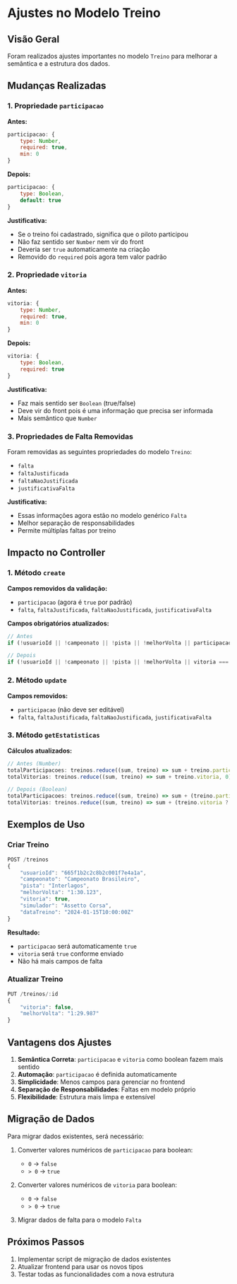 # Ajustes no Modelo Treino

## Visão Geral

Foram realizados ajustes importantes no modelo `Treino` para melhorar a semântica e a estrutura dos dados.

## Mudanças Realizadas

### 1. Propriedade `participacao`

**Antes:**
```javascript
participacao: { 
    type: Number, 
    required: true,
    min: 0 
}
```

**Depois:**
```javascript
participacao: { 
    type: Boolean, 
    default: true 
}
```

**Justificativa:**
- Se o treino foi cadastrado, significa que o piloto participou
- Não faz sentido ser `Number` nem vir do front
- Deveria ser `true` automaticamente na criação
- Removido do `required` pois agora tem valor padrão

### 2. Propriedade `vitoria`

**Antes:**
```javascript
vitoria: { 
    type: Number, 
    required: true,
    min: 0 
}
```

**Depois:**
```javascript
vitoria: { 
    type: Boolean, 
    required: true 
}
```

**Justificativa:**
- Faz mais sentido ser `Boolean` (true/false)
- Deve vir do front pois é uma informação que precisa ser informada
- Mais semântico que `Number`

### 3. Propriedades de Falta Removidas

Foram removidas as seguintes propriedades do modelo `Treino`:
- `falta`
- `faltaJustificada`
- `faltaNaoJustificada`
- `justificativaFalta`

**Justificativa:**
- Essas informações agora estão no modelo genérico `Falta`
- Melhor separação de responsabilidades
- Permite múltiplas faltas por treino

## Impacto no Controller

### 1. Método `create`

**Campos removidos da validação:**
- `participacao` (agora é `true` por padrão)
- `falta`, `faltaJustificada`, `faltaNaoJustificada`, `justificativaFalta`

**Campos obrigatórios atualizados:**
```javascript
// Antes
if (!usuarioId || !campeonato || !pista || !melhorVolta || participacao === undefined || vitoria === undefined || !simulador || !dataTreino)

// Depois
if (!usuarioId || !campeonato || !pista || !melhorVolta || vitoria === undefined || !simulador || !dataTreino)
```

### 2. Método `update`

**Campos removidos:**
- `participacao` (não deve ser editável)
- `falta`, `faltaJustificada`, `faltaNaoJustificada`, `justificativaFalta`

### 3. Método `getEstatisticas`

**Cálculos atualizados:**
```javascript
// Antes (Number)
totalParticipacoes: treinos.reduce((sum, treino) => sum + treino.participacao, 0),
totalVitorias: treinos.reduce((sum, treino) => sum + treino.vitoria, 0),

// Depois (Boolean)
totalParticipacoes: treinos.reduce((sum, treino) => sum + (treino.participacao ? 1 : 0), 0),
totalVitorias: treinos.reduce((sum, treino) => sum + (treino.vitoria ? 1 : 0), 0),
```

## Exemplos de Uso

### Criar Treino

```javascript
POST /treinos
{
    "usuarioId": "665f1b2c2c8b2c001f7e4a1a",
    "campeonato": "Campeonato Brasileiro",
    "pista": "Interlagos",
    "melhorVolta": "1:30.123",
    "vitoria": true,
    "simulador": "Assetto Corsa",
    "dataTreino": "2024-01-15T10:00:00Z"
}
```

**Resultado:**
- `participacao` será automaticamente `true`
- `vitoria` será `true` conforme enviado
- Não há mais campos de falta

### Atualizar Treino

```javascript
PUT /treinos/:id
{
    "vitoria": false,
    "melhorVolta": "1:29.987"
}
```

## Vantagens dos Ajustes

1. **Semântica Correta**: `participacao` e `vitoria` como boolean fazem mais sentido
2. **Automação**: `participacao` é definida automaticamente
3. **Simplicidade**: Menos campos para gerenciar no frontend
4. **Separação de Responsabilidades**: Faltas em modelo próprio
5. **Flexibilidade**: Estrutura mais limpa e extensível

## Migração de Dados

Para migrar dados existentes, será necessário:

1. Converter valores numéricos de `participacao` para boolean:
   - `0` → `false`
   - `> 0` → `true`

2. Converter valores numéricos de `vitoria` para boolean:
   - `0` → `false`
   - `> 0` → `true`

3. Migrar dados de falta para o modelo `Falta`

## Próximos Passos

1. Implementar script de migração de dados existentes
2. Atualizar frontend para usar os novos tipos
3. Testar todas as funcionalidades com a nova estrutura 